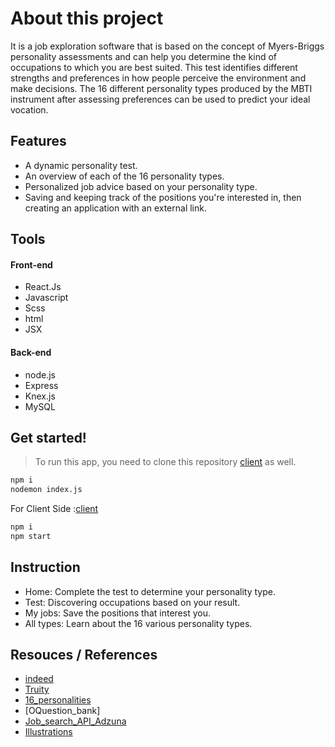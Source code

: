 # About this project
It is a job exploration software that is based on the concept of Myers-Briggs personality assessments and can help you determine the kind of occupations to which you are best suited.
This test identifies different strengths and preferences in how people perceive the environment and make decisions.
The 16 different personality types produced by the MBTI instrument after assessing preferences can be used to predict your ideal vocation.

## Features
- A dynamic personality test.
- An overview of each of the 16 personality types.
- Personalized job advice based on your personality type.
- Saving and keeping track of the positions you're interested in, then creating an application with an external link.

## Tools
 #### Front-end
 
- React.Js
- Javascript
- Scss
- html
- JSX

 #### Back-end
- node.js
- Express
- Knex.js
- MySQL

## Get started!
> To run this app, you need to clone this repository [client] as well.

```sh
npm i
nodemon index.js
```


For Client Side :[client]

```sh
npm i
npm start
```
## Instruction

- Home: Complete the test to determine your personality type.
- Test: Discovering occupations based on your result.
- My jobs: Save the positions that interest you.
- All types: Learn about the 16 various personality types.


## Resouces / References

- [indeed]
- [Truity]
- [16_personalities]
- [OQuestion_bank]
- [Job_search_API_Adzuna]
- [Illustrations]


[indeed]: <https://www.indeed.com/career-advice/finding-a-job/jobs-for-myers-briggs-personality-type>
[Truity]: <https://www.truity.com/test/type-finder-personality-test-new>
[16_personalities]: <https://www.16personalities.com/>
[Question_bank]: <https://codepen.io/pulpexploder/pen/pNpdeq>
[Job_search_API_Adzuna]:<https://developer.adzuna.com/>
[Illustrations]:<https://www.freepik.com/>
[client]:<https://github.com/mainanchung/work-for-yourself>
   

  